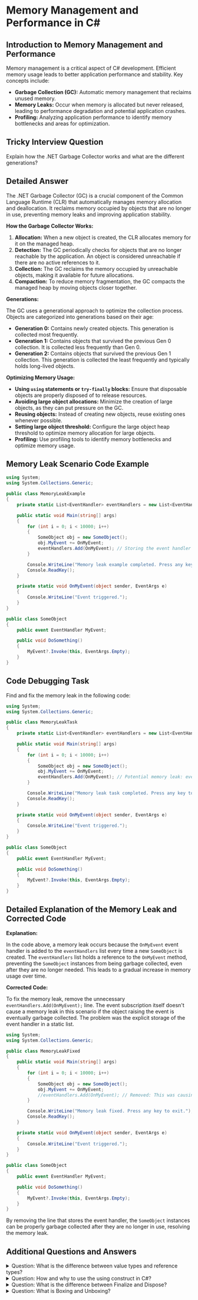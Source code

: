 # Memory Management and Performance in C#

## Introduction to Memory Management and Performance

Memory management is a critical aspect of C# development. Efficient memory usage leads to better application performance and stability. Key concepts include:

*   **Garbage Collection (GC):** Automatic memory management that reclaims unused memory.
*   **Memory Leaks:** Occur when memory is allocated but never released, leading to performance degradation and potential application crashes.
*   **Profiling:** Analyzing application performance to identify memory bottlenecks and areas for optimization.

## Tricky Interview Question

Explain how the .NET Garbage Collector works and what are the different generations?

## Detailed Answer

The .NET Garbage Collector (GC) is a crucial component of the Common Language Runtime (CLR) that automatically manages memory allocation and deallocation. It reclaims memory occupied by objects that are no longer in use, preventing memory leaks and improving application stability.

**How the Garbage Collector Works:**

1.  **Allocation:** When a new object is created, the CLR allocates memory for it on the managed heap.
2.  **Detection:** The GC periodically checks for objects that are no longer reachable by the application. An object is considered unreachable if there are no active references to it.
3.  **Collection:** The GC reclaims the memory occupied by unreachable objects, making it available for future allocations.
4.  **Compaction:** To reduce memory fragmentation, the GC compacts the managed heap by moving objects closer together.

**Generations:**

The GC uses a generational approach to optimize the collection process. Objects are categorized into generations based on their age:

*   **Generation 0:** Contains newly created objects. This generation is collected most frequently.
*   **Generation 1:** Contains objects that survived the previous Gen 0 collection. It is collected less frequently than Gen 0.
*   **Generation 2:** Contains objects that survived the previous Gen 1 collection. This generation is collected the least frequently and typically holds long-lived objects.

**Optimizing Memory Usage:**

*   **Using `using` statements or `try-finally` blocks:** Ensure that disposable objects are properly disposed of to release resources.
*   **Avoiding large object allocations:** Minimize the creation of large objects, as they can put pressure on the GC.
*   **Reusing objects:** Instead of creating new objects, reuse existing ones whenever possible.
*   **Setting large object threshold:** Configure the large object heap threshold to optimize memory allocation for large objects.
*   **Profiling:** Use profiling tools to identify memory bottlenecks and optimize memory usage.

## Memory Leak Scenario Code Example

```csharp
using System;
using System.Collections.Generic;

public class MemoryLeakExample
{
    private static List<EventHandler> eventHandlers = new List<EventHandler>();

    public static void Main(string[] args)
    {
        for (int i = 0; i < 10000; i++)
        {
            SomeObject obj = new SomeObject();
            obj.MyEvent += OnMyEvent;
            eventHandlers.Add(OnMyEvent); // Storing the event handler prevents garbage collection
        }

        Console.WriteLine("Memory leak example completed. Press any key to exit.");
        Console.ReadKey();
    }

    private static void OnMyEvent(object sender, EventArgs e)
    {
        Console.WriteLine("Event triggered.");
    }
}

public class SomeObject
{
    public event EventHandler MyEvent;

    public void DoSomething()
    {
        MyEvent?.Invoke(this, EventArgs.Empty);
    }
}
```

## Code Debugging Task

Find and fix the memory leak in the following code:

```csharp
using System;
using System.Collections.Generic;

public class MemoryLeakTask
{
    private static List<EventHandler> eventHandlers = new List<EventHandler>();

    public static void Main(string[] args)
    {
        for (int i = 0; i < 10000; i++)
        {
            SomeObject obj = new SomeObject();
            obj.MyEvent += OnMyEvent;
            eventHandlers.Add(OnMyEvent); // Potential memory leak: event handler is never removed
        }

        Console.WriteLine("Memory leak task completed. Press any key to exit.");
        Console.ReadKey();
    }

    private static void OnMyEvent(object sender, EventArgs e)
    {
        Console.WriteLine("Event triggered.");
    }
}

public class SomeObject
{
    public event EventHandler MyEvent;

    public void DoSomething()
    {
        MyEvent?.Invoke(this, EventArgs.Empty);
    }
}
```

## Detailed Explanation of the Memory Leak and Corrected Code

**Explanation:**

In the code above, a memory leak occurs because the `OnMyEvent` event handler is added to the `eventHandlers` list every time a new `SomeObject` is created. The `eventHandlers` list holds a reference to the `OnMyEvent` method, preventing the `SomeObject` instances from being garbage collected, even after they are no longer needed. This leads to a gradual increase in memory usage over time.

**Corrected Code:**

To fix the memory leak, remove the unnecessary `eventHandlers.Add(OnMyEvent);` line. The event subscription itself doesn't cause a memory leak in this scenario if the object raising the event is eventually garbage collected. The problem was the explicit storage of the event handler in a static list.

```csharp
using System;
using System.Collections.Generic;

public class MemoryLeakFixed
{
    public static void Main(string[] args)
    {
        for (int i = 0; i < 10000; i++)
        {
            SomeObject obj = new SomeObject();
            obj.MyEvent += OnMyEvent;
            //eventHandlers.Add(OnMyEvent); // Removed: This was causing the memory leak
        }

        Console.WriteLine("Memory leak fixed. Press any key to exit.");
        Console.ReadKey();
    }

    private static void OnMyEvent(object sender, EventArgs e)
    {
        Console.WriteLine("Event triggered.");
    }
}

public class SomeObject
{
    public event EventHandler MyEvent;

    public void DoSomething()
    {
        MyEvent?.Invoke(this, EventArgs.Empty);
    }
}
```

By removing the line that stores the event handler, the `SomeObject` instances can be properly garbage collected after they are no longer in use, resolving the memory leak.

## Additional Questions and Answers

<details><summary>Question: What is the difference between value types and reference types?</summary>

>Value types are stored on the stack. The stack is a data structure that grows upward - each new element is placed on top of the previous one. The lifetime of these variables is limited to their context. Physically, the stack is a memory area within the address space. Reference types are stored in the heap, a different memory area that can be thought of as an unordered collection of objects. When a reference type object is created, a reference to its heap address is stored on the stack. When the object is no longer used, the reference is destroyed. The garbage collector then detects that there are no more references to the heap object and removes it, reclaiming the memory.
</details>

<details><summary>Question: How and why to use the using construct in C#?</summary>

>The using keyword simplifies working with objects that implement the IDisposable interface.
>The IDisposable interface contains a .Dispose() method used to release resources acquired by the object. When using the using construct, you don't need to explicitly call .Dispose() on the object.
</details>

<details><summary>Question: What is the difference between Finalize and Dispose?</summary>

>The Finalize method is already defined in the base Object class, but it cannot be simply overridden. Its actual implementation is through a destructor. It's called by the garbage collector at an undetermined time.
>The Dispose method is used for manual resource release, either through explicit calls or via the using construct.
</details>

<details><summary>Question: What is Boxing and Unboxing?</summary>

>Boxing is the implicit conversion of a value type (stored on the stack) to an object type. When a value type is boxed by the CLR, it creates a wrapper for the value within System.Object and stores it in the managed heap. The reverse operation (unboxing) is an explicit conversion from object to a value type. If the boxed object doesn't match the target type, an InvalidCastException is thrown.
</details>